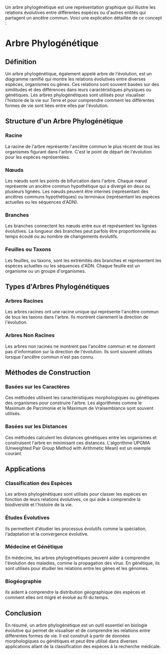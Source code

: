 Un arbre phylogénétique est une représentation graphique qui illustre les relations évolutives entre différentes espèces ou d'autres entités qui partagent un ancêtre commun. Voici une explication détaillée de ce concept :

# Arbre Phylogénétique

## Définition

Un arbre phylogénétique, également appelé arbre de l'évolution, est un diagramme ramifié qui montre les relations évolutives entre diverses espèces, organismes ou gènes. Ces relations sont souvent basées sur des similitudes et des différences dans leurs caractéristiques physiques ou génétiques. Les arbres phylogénétiques sont utilisés pour visualiser l'histoire de la vie sur Terre et pour comprendre comment les différentes formes de vie sont liées entre elles par l'évolution.

## Structure d'un Arbre Phylogénétique

### Racine

La racine de l'arbre représente l'ancêtre commun le plus récent de tous les organismes figurant dans l'arbre. C'est le point de départ de l'évolution pour les espèces représentées.

### Nœuds

Les nœuds sont les points de bifurcation dans l'arbre. Chaque nœud représente un ancêtre commun hypothétique qui a divergé en deux ou plusieurs lignées. Les nœuds peuvent être internes (représentant des ancêtres communs hypothétiques) ou terminaux (représentant les espèces actuelles ou les séquences d'ADN).

### Branches

Les branches connectent les nœuds entre eux et représentent les lignées évolutives. La longueur des branches peut parfois être proportionnelle au temps écoulé ou au nombre de changements évolutifs.

### Feuilles ou Taxons

Les feuilles, ou taxons, sont les extrémités des branches et représentent les espèces actuelles ou les séquences d'ADN. Chaque feuille est un organisme ou un groupe d'organismes.

## Types d'Arbres Phylogénétiques

### Arbres Racines

Les arbres racines ont une racine unique qui représente l'ancêtre commun de tous les taxons dans l'arbre. Ils montrent clairement la direction de l'évolution.

### Arbres Non Racines

Les arbres non racines ne montrent pas l'ancêtre commun et ne donnent pas d'information sur la direction de l'évolution. Ils sont souvent utilisés lorsque l'ancêtre commun n'est pas connu.

## Méthodes de Construction

### Basées sur les Caractères

Ces méthodes utilisent les caractéristiques morphologiques ou génétiques des organismes pour construire l'arbre. Les algorithmes comme le Maximum de Parcimonie et le Maximum de Vraisemblance sont souvent utilisés.

### Basées sur les Distances

Ces méthodes calculent les distances génétiques entre les organismes et construisent l'arbre en minimisant ces distances. L'algorithme UPGMA (Unweighted Pair Group Method with Arithmetic Mean) est un exemple courant.

## Applications

### Classification des Espèces

Les arbres phylogénétiques sont utilisés pour classer les espèces en fonction de leurs relations évolutives, ce qui aide à comprendre la biodiversité et l'histoire de la vie.

### Études Évolutives

Ils permettent d'étudier les processus évolutifs comme la spéciation, l'adaptation et la convergence évolutive.

### Médecine et Génétique

En médecine, les arbres phylogénétiques peuvent aider à comprendre l'évolution des maladies, comme la propagation des virus. En génétique, ils sont utilisés pour étudier les relations entre les gènes et les génomes.

### Biogéographie

Ils aident à comprendre la distribution géographique des espèces et comment elles ont migré et évolué au fil du temps.

## Conclusion

En résumé, un arbre phylogénétique est un outil essentiel en biologie évolutive qui permet de visualiser et de comprendre les relations entre différentes formes de vie. Il est construit à partir de données morphologiques ou génétiques et peut être utilisé dans diverses applications allant de la classification des espèces à la recherche médicale.